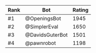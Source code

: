 Rank|Bot|Rating
---|---|---
#1|@OpeningsBot|1945
#2|@SimplerEval|1650
#3|@DavidsGuterBot|1501
#4|@pawnrobot|1198
